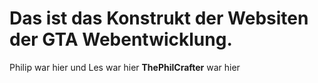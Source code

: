 # Das ist das Konstrukt der Websiten der GTA Webentwicklung.
Philip war hier und
Les war hier
**ThePhilCrafter** war hier